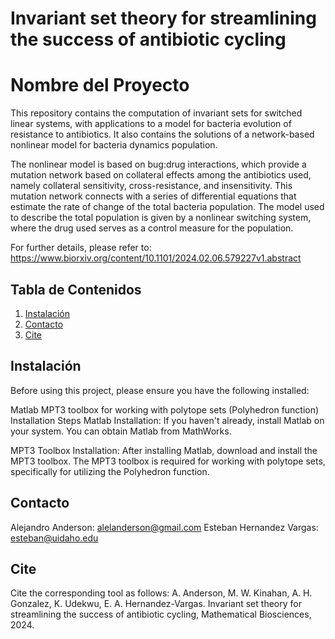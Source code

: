 # Invariant set theory for streamlining the success of antibiotic cycling

# Nombre del Proyecto

This repository contains the computation of invariant sets for switched linear systems, with applications to a model for bacteria evolution of resistance to antibiotics. It also contains the solutions of a network-based nonlinear model for bacteria dynamics population.

The nonlinear model is based on bug:drug interactions, which provide a mutation network based on collateral effects among the antibiotics used, namely collateral sensitivity, cross-resistance, and insensitivity. This mutation network connects with a series of differential equations that estimate the rate of change of the total bacteria population. The model used to describe the total population is given by a nonlinear switching system, where the drug used serves as a control measure for the population.

For further details, please refer to: https://www.biorxiv.org/content/10.1101/2024.02.06.579227v1.abstract

## Tabla de Contenidos

1. [Instalación](#instalación)
2. [Contacto](#contacto)
3. [Cite](#cite)

## Instalación

Before using this project, please ensure you have the following installed:

Matlab
MPT3 toolbox for working with polytope sets (Polyhedron function)
Installation Steps
Matlab Installation: If you haven't already, install Matlab on your system. You can obtain Matlab from MathWorks.

MPT3 Toolbox Installation: After installing Matlab, download and install the MPT3 toolbox. The MPT3 toolbox is required for working with polytope sets, specifically for utilizing the Polyhedron function. 

## Contacto

Alejandro Anderson: alelanderson@gmail.com
Esteban Hernandez Vargas: esteban@uidaho.edu 

## Cite
Cite the corresponding tool as follows: A. Anderson, M. W. Kinahan, A. H. Gonzalez, K. Udekwu, E. A. Hernandez-Vargas.
Invariant set theory for streamlining the success of antibiotic cycling, Mathematical Biosciences, 2024.
